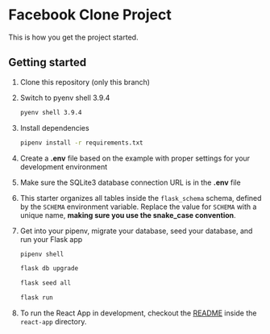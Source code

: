 # Facebook Clone Project

This is how you get the project started.

## Getting started
1. Clone this repository (only this branch)

2. Switch to pyenv shell 3.9.4

     ```bash
     pyenv shell 3.9.4
     ```
3. Install dependencies

      ```bash
      pipenv install -r requirements.txt
      ```

4. Create a **.env** file based on the example with proper settings for your
   development environment

5. Make sure the SQLite3 database connection URL is in the **.env** file

6. This starter organizes all tables inside the `flask_schema` schema, defined
   by the `SCHEMA` environment variable.  Replace the value for
   `SCHEMA` with a unique name, **making sure you use the snake_case
   convention**.

7. Get into your pipenv, migrate your database, seed your database, and run your Flask app

   ```bash
   pipenv shell
   ```

   ```bash
   flask db upgrade
   ```

   ```bash
   flask seed all
   ```

   ```bash
   flask run
   ```

8. To run the React App in development, checkout the [README](./react-app/README.md) inside the `react-app` directory.




